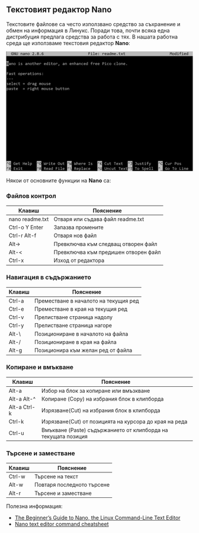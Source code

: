 ## Текстовият редактор Nano

Текстовите файлове са често използвано средство за съхранение и обмен на информация в Линукс. Поради това, почти всяка една дистрибуция предлага средства за работа с тях. В нашата работна среда ще използваме текстовия редактор **Nano**:

![13_nano.png](13_nano.png)  

Някои от основните функции на **Nano** са:
### Файлов контрол

| Клавиш          | Пояснение                            |
| --------------- | ------------------------------------ |
| nano readme.txt | Отваря или съдава файл readme.txt    |
| Ctrl-o Y Enter  | Запазва промените                    |
| Ctrl-r Alt-f    | Отваря нов файл                      |
| Alt->           | Превключва към следващ отворен файл  |
| Alt-<           | Превключва към предишен отворен файл |
| Ctrl-x          | Изход от редактора                   |

### Навигация в съдържанието

| Клавиш | Пояснение                             |
| ------ | ------------------------------------- |
| Ctrl-a | Преместване в началото на текущия ред |
| Ctrl-e | Преместване в края на текущия ред     |
| Ctrl-v | Прелистване страница надолу           |
| Ctrl-y | Прелистване страница нагоре           |
| Alt-\  | Позициониране в началото на файла     |
| Alt-/  | Позициониране в края на файла         |
| Alt-g  | Позиционира към желан ред от файла    |

### Копиране и вмъкване

| Клавиш       | Пояснение                                                      |
| ------------ | -------------------------------------------------------------- |
| Alt-a	       | Избор на блок за копиране или вмъзкване                        |
| Alt-a Alt-^  | Копиране (Copy) на избрания блок в клипборда                   |
| Alt-a Ctrl-k | Изрязване(Cut) на избрания блок в клипборда                    |
| Ctrl-k       | Изрязване(Cut) от позицията на курсора до края на реда         |
| Ctrl-u       | Вмъкване (Paste) съдържанието от клипборда на текущата позиция |

### Търсене и заместване

| Клавиш | Пояснение                  |
| ------ | -------------------------- |
| Ctrl-w | Търсене на текст           |
| Alt-w  | Повтаря последното търсене |
| Alt-r  | Търсене и заместване       |
 
Полезна информация:
- [The Beginner’s Guide to Nano, the Linux Command-Line Text Editor](https://www.howtogeek.com/howto/42980/the-beginners-guide-to-nano-the-linux-command-line-text-editor/)
- [Nano text editor command cheatsheet](http://www.codexpedia.com/text-editor/nano-text-editor-command-cheatsheet/)
